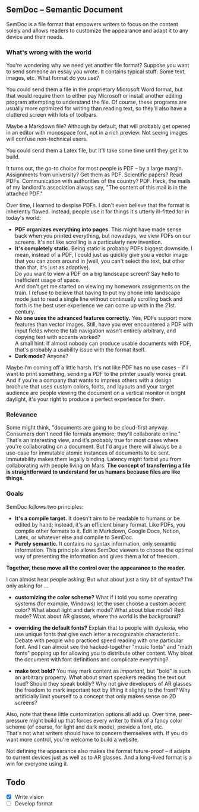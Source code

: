 ## SemDoc – Semantic Document

SemDoc is a file format that empowers writers to focus on the content solely and allows readers to customize the appearance and adapt it to any device and their needs.

### What's wrong with the world

You're wondering why we need yet another file format?
Suppose you want to send someone an essay you wrote. It contains typical stuff: Some text, images, etc.
What format do you use?

You could send them a file in the proprietary Microsoft Word format, but that would require them to either pay Microsoft or install another editing program attempting to understand the file.
Of course, these programs are usually more optimized for writing than reading text, so they'll also have a cluttered screen with lots of toolbars.

Maybe a Markdown file? Although by default, that will probably get opened in an editor with monospace font, not in a rich preview. Not seeing images will confuse non-technical users.

You could send them a Latex file, but it'll take some time until they get it to build.

It turns out, the go-to choice for most people is PDF – by a large margin.
Assignments from university? Get them as PDF.
Scientific papers? Read PDFs.
Communication with authorities of the country? PDF.
Heck, the mails of my landlord's association always say, "The content of this mail is in the attached PDF."

Over time, I learned to despise PDFs. I don't even believe that the format is inherently flawed.
Instead, people use it for things it's utterly ill-fitted for in today's world:

* **PDF organizes everything into pages.**
  This might have made sense back when you printed everything, but nowadays, we view PDFs on our screens.
  It's not like scrolling is a particularly new invention.
* **It's completely static.**
  Being static is probably PDFs biggest downside.
  I mean, instead of a PDF, I could just as quickly give you a vector image that you can zoom around in (well, you can't select the text, but other than that, it's just as adaptive).  
  Do you want to view a PDF on a big landscape screen? Say hello to inefficient usage of space.  
  And don't get me started on viewing my homework assignments on the train. I refuse to believe that having to put my phone into landscape mode just to read a single line without continually scrolling back and forth is the best user experience we can come up with in the 21st century.
* **No one uses the advanced features correctly.**
  Yes, PDFs support more features than vector images.
  Still, have you ever encountered a PDF with input fields where the tab navigation wasn't entirely arbitrary, and copying text with accents worked?  
  A small hint: If almost nobody can produce usable documents with PDF, that's probably a usability issue with the format itself.
* **Dark mode?** Anyone?

Maybe I'm coming off a little harsh. It's not like PDF has no use cases – if I want to print something, sending a PDF to the printer usually works great.
And if you're a company that wants to impress others with a design brochure that uses custom colors, fonts, and layouts and your target audience are people viewing the document on a vertical monitor in bright daylight, it's your right to produce a perfect experience for them.

### Relevance

Some might think, "documents are going to be cloud-first anyway. Consumers don't need file formats anymore; they'll collaborate online."
That's an interesting view, and it's probably true for most cases where you're collaborating on a document.
But I'd argue there will always be a use-case for immutable atomic instances of documents to be sent.
Immutability makes them legally binding.
Latency might forbid you from collaborating with people living on Mars.
**The concept of transferring a file is straightforward to understand for us humans because files are like things.**

### Goals

SemDoc follows two principles:

* **It's a compile target.**
  It doesn't aim to be readable to humans or be edited by hand; instead, it's an efficient binary format.
  Like PDFs, you compile other formats to it.
  Edit in Markdown, Google Docs, Notion, Latex, or whatever else and compile to SemDoc.
* **Purely semantic.**
  It contains no syntax information, only semantic information.
  This principle allows SemDoc viewers to choose the optimal way of presenting the information and gives them a lot of freedom.

**Together, these move all the control over the appearance to the reader.**

I can almost hear people asking:
But what about just a tiny bit of syntax? I'm only asking for …

* **customizing the color scheme?**
  What if I told you some operating systems (for example, Windows) let the user choose a custom accent color?
  What about light and dark mode?
  What about blue mode? Red mode?
  What about AR glasses, where the world is the background?

* **overriding the default fonts?**
  Explain that to people with dyslexia, who use unique fonts that give each letter a recognizable characteristic.
  Debate with people who practiced speed reading with one particular font.
  And I can almost see the hacked-together "music fonts" and "math fonts" popping up for allowing you to distribute other content.
  Why bloat the document with font definitions and complicate everything?

* **make text bold?**
  You may mark content as *important*, but "bold" is such an arbitrary property.
  What about smart speakers reading the text out loud? Should they speak boldly?
  Why not give developers of AR glasses the freedom to mark important text by lifting it slightly to the front?
  Why artificially limit yourself to a concept that only makes sense on 2D screens?

Also, note that these little customization options all add up.
Over time, peer-pressure might build up that forces every writer to think of a fancy color scheme (of course, for light and dark mode), provide a font, etc.  
That's not what writers should have to concern themselves with.
If you do want more control, you're welcome to build a website.

Not defining the appearance also makes the format future-proof – it adapts to current devices just as well as to AR glasses.
And a long-lived format is a win for everyone using it.

## Todo

- [x] Write vision
- [ ] Develop format
